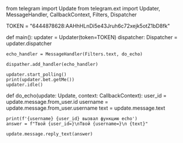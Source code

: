 from telegram import Update
from telegram.ext import Updater, MessageHandler, CallbackContext, Filters, Dispatcher


TOKEN = "6444878628:AAHhHLnDi5e43Jruh6c72xejk5otZ1bD8fk"



def main():
    updater = Updater(token=TOKEN)
    dispatcher: Dispatcher = updater.dispatcher

    echo_handler = MessageHandler(Filters.text, do_echo)

    dispather.add_handler(echo_handler)

    updater.start_polling()
    print(updater.bet.getMe())
    updater.idle()


def do_echo(update: Update, context: CallbackContext):
    user_id = update.message.from_user.id
    username = update.message.from_user.username
    text  = update.message.text

    print(f'{username} {user_id} вызвал функцию echo')
    answer = f"Твой {user_id=}\nТвой {username=}\n {text}"

    update.message.reply_text(answer)
   
